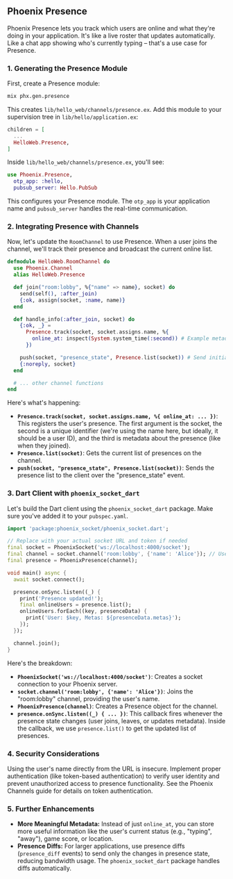 ## Phoenix Presence

Phoenix Presence lets you track which users are online and what they're doing in your application. It's like a live roster that updates automatically. Like a chat app showing who's currently typing – that's a use case for Presence.

### 1. Generating the Presence Module

First, create a Presence module:

```bash
mix phx.gen.presence
```

This creates `lib/hello_web/channels/presence.ex`. Add this module to your supervision tree in `lib/hello/application.ex`:

```elixir
children = [
  ...
  HelloWeb.Presence,
]
```

Inside `lib/hello_web/channels/presence.ex`, you'll see:

```elixir
use Phoenix.Presence,
  otp_app: :hello,
  pubsub_server: Hello.PubSub
```

This configures your Presence module. The `otp_app` is your application name and `pubsub_server` handles the real-time communication.


### 2. Integrating Presence with Channels

Now, let's update the `RoomChannel` to use Presence. When a user joins the channel, we'll track their presence and broadcast the current online list.

```elixir
defmodule HelloWeb.RoomChannel do
  use Phoenix.Channel
  alias HelloWeb.Presence

  def join("room:lobby", %{"name" => name}, socket) do
    send(self(), :after_join)
    {:ok, assign(socket, :name, name)}
  end

  def handle_info(:after_join, socket) do
    {:ok, _} =
      Presence.track(socket, socket.assigns.name, %{
        online_at: inspect(System.system_time(:second)) # Example metadata
      })

    push(socket, "presence_state", Presence.list(socket)) # Send initial presence list
    {:noreply, socket}
  end

  # ... other channel functions
end

```

Here's what's happening:

* **`Presence.track(socket, socket.assigns.name, %{ online_at: ... })`**: This registers the user's presence. The first argument is the socket, the second is a unique identifier (we're using the name here, but ideally, it should be a user ID), and the third is metadata about the presence (like when they joined).
* **`Presence.list(socket)`**: Gets the current list of presences on the channel.
* **`push(socket, "presence_state", Presence.list(socket))`**: Sends the presence list to the client over the "presence_state" event.


### 3. Dart Client with `phoenix_socket_dart`

Let's build the Dart client using the `phoenix_socket_dart` package. Make sure you've added it to your `pubspec.yaml`.

```dart
import 'package:phoenix_socket/phoenix_socket.dart';

// Replace with your actual socket URL and token if needed
final socket = PhoenixSocket('ws://localhost:4000/socket'); 
final channel = socket.channel('room:lobby', {'name': 'Alice'}); // User's name
final presence = PhoenixPresence(channel);

void main() async {
  await socket.connect();

  presence.onSync.listen((_) {
    print('Presence updated!');
    final onlineUsers = presence.list();
    onlineUsers.forEach((key, presenceData) {
      print('User: $key, Metas: ${presenceData.metas}');
    });
  });

  channel.join();
}

```

Here's the breakdown:

* **`PhoenixSocket('ws://localhost:4000/socket')`**: Creates a socket connection to your Phoenix server.
* **`socket.channel('room:lobby', {'name': 'Alice'})`**: Joins the "room:lobby" channel, providing the user's name.
* **`PhoenixPresence(channel)`**: Creates a Presence object for the channel.
* **`presence.onSync.listen((_) { ... })`**: This callback fires whenever the presence state changes (user joins, leaves, or updates metadata). Inside the callback, we use `presence.list()` to get the updated list of presences.


### 4. Security Considerations

Using the user's name directly from the URL is insecure. Implement proper authentication (like token-based authentication) to verify user identity and prevent unauthorized access to presence functionality. See the Phoenix Channels guide for details on token authentication.

### 5. Further Enhancements

* **More Meaningful Metadata:** Instead of just `online_at`, you can store more useful information like the user's current status (e.g., "typing", "away"), game score, or location.
* **Presence Diffs:**  For larger applications, use presence diffs (`presence_diff` events) to send only the changes in presence state, reducing bandwidth usage. The `phoenix_socket_dart` package handles diffs automatically.
